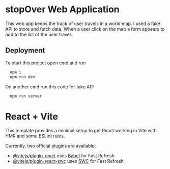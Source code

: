 
# stopOver Web Application

This web app keeps the track of user travels in a world map. I used a fake API to store and fetch data. When a user click on the map a form appears to add to the list of the user travel. 


## Deployment

To start this project open cmd and run

```bash
  npm i
  npm run dev
```
On another cmd  run this code for fake API

```bash
  npm run server
```


# React + Vite

This template provides a minimal setup to get React working in Vite with HMR and some ESLint rules.

Currently, two official plugins are available:

- [@vitejs/plugin-react](https://github.com/vitejs/vite-plugin-react/blob/main/packages/plugin-react/README.md) uses [Babel](https://babeljs.io/) for Fast Refresh
- [@vitejs/plugin-react-swc](https://github.com/vitejs/vite-plugin-react-swc) uses [SWC](https://swc.rs/) for Fast Refresh
